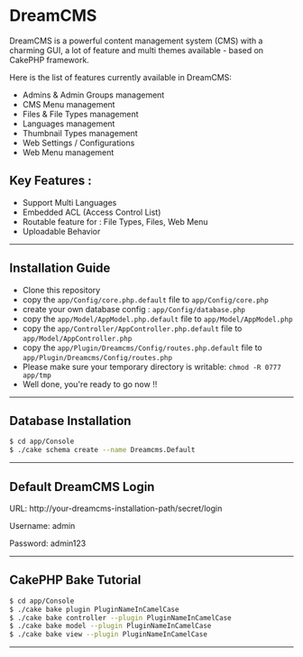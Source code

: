 DreamCMS
========

DreamCMS is a powerful content management system (CMS) with a charming GUI, a lot of feature and multi themes available - based on CakePHP framework.


Here is the list of features currently available in DreamCMS:

* Admins & Admin Groups management
* CMS Menu management
* Files & File Types management
* Languages management
* Thumbnail Types management
* Web Settings / Configurations
* Web Menu management

Key Features :
--------------
* Support Multi Languages
* Embedded ACL (Access Control List)
* Routable feature for : File Types, Files, Web Menu
* Uploadable Behavior

---------------------------------------


Installation Guide
------------------
* Clone this repository
* copy the `app/Config/core.php.default` file to `app/Config/core.php`
* create your own database config : `app/Config/database.php`
* copy the `app/Model/AppModel.php.default` file to `app/Model/AppModel.php`
* copy the `app/Controller/AppController.php.default` file to `app/Model/AppController.php`
* copy the `app/Plugin/Dreamcms/Config/routes.php.default` file to `app/Plugin/Dreamcms/Config/routes.php`
* Please make sure your temporary directory is writable: `chmod -R 0777 app/tmp`
* Well done, you're ready to go now !!


---------------------------------------

Database Installation
---------------------
```sh
$ cd app/Console
$ ./cake schema create --name Dreamcms.Default
```

---------------------------------------

Default DreamCMS Login
----------------------
URL: http://your-dreamcms-installation-path/secret/login


Username: admin


Password: admin123

---------------------------------------


CakePHP Bake Tutorial
---------------------
```sh
$ cd app/Console 
$ ./cake bake plugin PluginNameInCamelCase 
$ ./cake bake controller --plugin PluginNameInCamelCase 
$ ./cake bake model --plugin PluginNameInCamelCase 
$ ./cake bake view --plugin PluginNameInCamelCase 
```

---------------------------------------